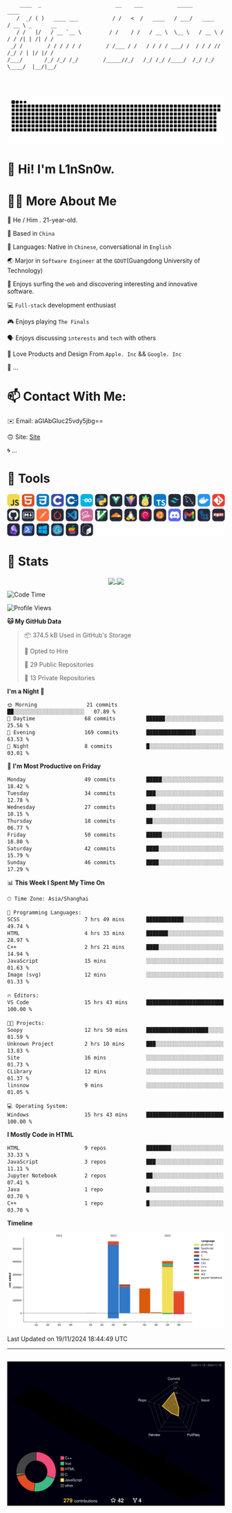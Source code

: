 ```

    ____  _                        __    ___           _____           ____           
   /  _/ ( )   ____ ___           / /   <  /   ____   / ___/   ____   / __ \ _      __
   / /   |/   / __ `__ \         / /    / /   / __ \  \__ \   / __ \ / / / /| | /| / /
 _/ /        / / / / / /        / /___ / /   / / / / ___/ /  / / / // /_/ / | |/ |/ / 
/___/       /_/ /_/ /_/        /_____//_/   /_/ /_/ /____/  /_/ /_/ \____/  |__/|__/  
                                                                                      
                                          

```
##
![](https://raw.githubusercontent.com/lin-snow/lin-snow/output/github-contribution-grid-snake-dark.svg)

# 👋 Hi! I'm L1nSn0w.

# 👨‍💻 More About Me

🤠 He / Him . 21-year-old.

🎈 Based in `China`
  
🤔 Languages: Native in `Chinese`, conversational in `English`

🌏 Marjor in `Software Engineer` at the `GDUT`(Guangdong University of Technology)

🛟 Enjoys surfing the `web` and discovering interesting and innovative software.

💻 `Full-stack` development enthusiast

🎮 Enjoys playing `The Finals`

🗣️ Enjoys discussing `interests` and `tech` with others

👾 Love Products and Design From `Apple. Inc` && `Google. Inc`  

🤪 ...

# 📫 Contact With Me:

✉️ Email: aGlAbGluc25vdy5jbg==

🙃 Site: [Site](https://linsnow.cn)

🌀 ...

# 🔮 Tools
![My Tools](./icons/tools.svg)

<!-- ![My Skills](https://skillicons.dev/icons?i=js,html,css,c,cpp,go,py,vue,vite,pinia,ts,tailwind,mysql,docker,git,github,md,postman,pytorch,vscode,sass,vim,cloudflare,linux,debian,ubuntu,discord,gmail,githubactions,npm,obsidian,powershell,windows,yarn,apple,bash) -->

<!-- 
<img src="./icons/github-mark.svg" width="50"  alt="Github"> <img src="./icons/vscode.svg" width="50" alt="VScode"> <img src="./icons/obsidian-logo-gradient.svg" width="50" alt="Obsidian"> <img src="./icons/Windows_logo_-_2021.svg.png" width="50" alt="Windows 11"> <img src="./icons/postman-icon.png" width="50" alt="POSTMAN"> <img src="./icons/Git-Icon-1788C.png" width="50" alt="Git"> ... -->

# 🍟 Stats

<div style="text-align: center;">
    <a href="https://github.com/lin-snow">
        <img align="center" src="https://githubstat.linsnow.cn/api/top-langs/?username=lin-snow&layout=compact" />
    </a>
    <a href="https://github.com/lin-snow">
        <img align="center" src="https://githubstat.linsnow.cn/api?username=lin-snow&count_private=true&show_icons=true&theme=ambient_gradient" />
    </a>
</div>

<!--START_SECTION:waka-->
![Code Time](http://img.shields.io/badge/Code%20Time-215%20hrs%2052%20mins-blue)

![Profile Views](http://img.shields.io/badge/Profile%20Views-39-blue)

**🐱 My GitHub Data** 

> 📦 374.5 kB Used in GitHub's Storage 
 > 
> 💼 Opted to Hire
 > 
> 📜 29 Public Repositories 
 > 
> 🔑 13 Private Repositories 
 > 
**I'm a Night 🦉** 

```text
🌞 Morning                21 commits          ██░░░░░░░░░░░░░░░░░░░░░░░   07.89 % 
🌆 Daytime                68 commits          ██████░░░░░░░░░░░░░░░░░░░   25.56 % 
🌃 Evening                169 commits         ████████████████░░░░░░░░░   63.53 % 
🌙 Night                  8 commits           █░░░░░░░░░░░░░░░░░░░░░░░░   03.01 % 
```
📅 **I'm Most Productive on Friday** 

```text
Monday                   49 commits          █████░░░░░░░░░░░░░░░░░░░░   18.42 % 
Tuesday                  34 commits          ███░░░░░░░░░░░░░░░░░░░░░░   12.78 % 
Wednesday                27 commits          ███░░░░░░░░░░░░░░░░░░░░░░   10.15 % 
Thursday                 18 commits          ██░░░░░░░░░░░░░░░░░░░░░░░   06.77 % 
Friday                   50 commits          █████░░░░░░░░░░░░░░░░░░░░   18.80 % 
Saturday                 42 commits          ████░░░░░░░░░░░░░░░░░░░░░   15.79 % 
Sunday                   46 commits          ████░░░░░░░░░░░░░░░░░░░░░   17.29 % 
```


📊 **This Week I Spent My Time On** 

```text
🕑︎ Time Zone: Asia/Shanghai

💬 Programming Languages: 
SCSS                     7 hrs 49 mins       ████████████░░░░░░░░░░░░░   49.74 % 
HTML                     4 hrs 33 mins       ███████░░░░░░░░░░░░░░░░░░   28.97 % 
C++                      2 hrs 21 mins       ████░░░░░░░░░░░░░░░░░░░░░   14.94 % 
JavaScript               15 mins             ░░░░░░░░░░░░░░░░░░░░░░░░░   01.63 % 
Image (svg)              12 mins             ░░░░░░░░░░░░░░░░░░░░░░░░░   01.33 % 

🔥 Editors: 
VS Code                  15 hrs 43 mins      █████████████████████████   100.00 % 

🐱‍💻 Projects: 
Soopy                    12 hrs 50 mins      ████████████████████░░░░░   81.59 % 
Unknown Project          2 hrs 10 mins       ███░░░░░░░░░░░░░░░░░░░░░░   13.83 % 
Site                     16 mins             ░░░░░░░░░░░░░░░░░░░░░░░░░   01.73 % 
CLibrary                 12 mins             ░░░░░░░░░░░░░░░░░░░░░░░░░   01.37 % 
linsnow                  9 mins              ░░░░░░░░░░░░░░░░░░░░░░░░░   01.05 % 

💻 Operating System: 
Windows                  15 hrs 43 mins      █████████████████████████   100.00 % 
```

**I Mostly Code in HTML** 

```text
HTML                     9 repos             ████████░░░░░░░░░░░░░░░░░   33.33 % 
JavaScript               3 repos             ███░░░░░░░░░░░░░░░░░░░░░░   11.11 % 
Jupyter Notebook         2 repos             ██░░░░░░░░░░░░░░░░░░░░░░░   07.41 % 
Java                     1 repo              █░░░░░░░░░░░░░░░░░░░░░░░░   03.70 % 
C++                      1 repo              █░░░░░░░░░░░░░░░░░░░░░░░░   03.70 % 
```



**Timeline**

![Lines of Code chart](https://raw.githubusercontent.com/lin-snow/lin-snow/main/assets/bar_graph.png)


 Last Updated on 19/11/2024 18:44:49 UTC
<!--END_SECTION:waka-->



---
##
![](./profile-3d-contrib/profile-night-rainbow.svg)
